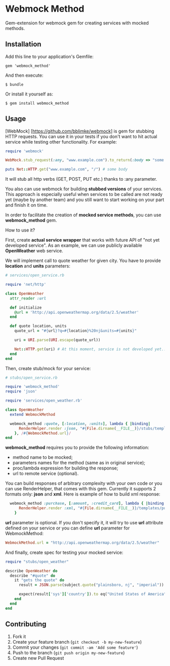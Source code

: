 # Webmock Method

Gem-extension for webmock gem for creating services with mocked methods.

## Installation

Add this line to your application's Gemfile:

    gem 'webmock_method'

And then execute:

    $ bundle

Or install it yourself as:

    $ gem install webmock_method

## Usage

[WebMock] [https://github.com/bblimke/webmock] is gem for stubbing HTTP requests. You can use
it in your tests if you don't want to hit actual service while testing other functionality.
For example:

```ruby
require 'webmock'

WebMock.stub_request(:any, "www.example.com").to_return(:body => "some body")

puts Net::HTTP.get("www.example.com", "/") # some body

```

It will stub all http verbs (GET, POST, PUT etc.) thanks to :any parameter.

You also can use webmock for building **stubbed versions** of your services. This approach is especially
useful when services to be called are not ready yet (maybe by another team) and you still
want to start working on your part and finish it on time.

In order to facilitate the creation of **mocked service methods**, you can use **webmock_method** gem.

How to use it?

First, create **actual service wrapper** that works with future API of "not yet developed service". As an example,
we can use publicly available **OpenWeather** web service.

We will implement call to quote weather for given city. You have to provide **location** and **units** parameters:

```ruby
# services/open_service.rb

require 'net/http'

class OpenWeather
  attr_reader :url

  def initialize
    @url = 'http://api.openweathermap.org/data/2.5/weather'
  end

  def quote location, units
    quote_url = "#{url}?q=#{location}%20nj&units=#{units}"

    uri = URI.parse(URI.escape(quote_url))

    Net::HTTP.get(uri) # At this moment, service is not developed yet...
  end
end
```

Then, create stub/mock for your service:

```ruby
# stubs/open_service.rb

require 'webmock_method'
require 'json'

require 'services/open_weather.rb'

class OpenWeather
  extend WebmockMethod

  webmock_method :quote, [:location, :units], lambda { |binding|
      RenderHelper.render :json, "#{File.dirname(__FILE__)}/stubs/templates/quote_response.json.erb", binding
    }, /#{WebmockMethod.url}/
end
```

**webmock_method** requires you to provide the following information:

- method name to be mocked;
- parameters names for the method (same as in original service);
- proc/lambda expression for building the response;
- url to remote service (optional).

You can build responses of arbitrary complexity with your own code or you can use RenderHelper, that comes with this
gem. Currently it supports 2 formats only: **json** and **xml**. Here is example of how to build xml response:

```ruby
  webmock_method :purchase, [:amount, :credit_card], lambda { |binding|
      RenderHelper.render :xml, "#{File.dirname(__FILE__)}/templates/purchase_response.xml.erb", binding
    }
```

**url** parameter is optional. If you don't specify it, it will try to use **url** attribute defined
on your service or you can define **url** parameter for WebmockMethod:

```ruby
WebmockMethod.url = "http://api.openweathermap.org/data/2.5/weather"
```

And finally, create spec for testing your mocked service:

```ruby
require "stubs/open_weather"

describe OpenWeather do
  describe "#quote" do
    it "gets the quote" do
      result = JSON.parse(subject.quote("plainsboro, nj", "imperial"))

      expect(result['sys']['country']).to eq("United States of America")
    end
  end
end
```

## Contributing

1. Fork it
2. Create your feature branch (`git checkout -b my-new-feature`)
3. Commit your changes (`git commit -am 'Add some feature'`)
4. Push to the branch (`git push origin my-new-feature`)
5. Create new Pull Request
